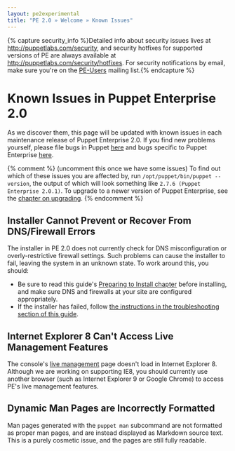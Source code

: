 ```yaml
---
layout: pe2experimental
title: "PE 2.0 » Welcome » Known Issues"
---
```


{% capture security_info %}Detailed info about security issues lives at <http://puppetlabs.com/security>, and security hotfixes for supported versions of PE are always available at <http://puppetlabs.com/security/hotfixes>. For security notifications by email, make sure you're on the [PE-Users](http://groups.google.com/group/puppet-users) mailing list.{% endcapture %}

Known Issues in Puppet Enterprise 2.0
=====

As we discover them, this page will be updated with known issues in each maintenance release of Puppet Enterprise 2.0. If you find new problems yourself, please file bugs in Puppet [here][puppetissues] and bugs specific to Puppet Enterprise [here][peissues]. 

{% comment %} (uncomment this once we have some issues)
To find out which of these issues you are affected by, run `/opt/puppet/bin/puppet --version`, the output of which will look something like `2.7.6 (Puppet Enterprise 2.0.1)`. To upgrade to a newer version of Puppet Enterprise, see the [chapter on upgrading](./install_upgrading.html).
{% endcomment %}

[peissues]: http://projects.puppetlabs.com/projects/puppet-enterprise/issues
[puppetissues]: http://projects.puppetlabs.com/projects/puppet/issues

Installer Cannot Prevent or Recover From DNS/Firewall Errors
-----

The installer in PE 2.0 does not currently check for DNS misconfiguration or overly-restrictive firewall settings. Such problems can cause the installer to fail, leaving the system in an unknown state. To work around this, you should:

* Be sure to read this guide's [Preparing to Install chapter](./install_preparing.html) before installing, and make sure DNS and firewalls at your site are configured appropriately.
* If the installer has failed, follow [the instructions in the troubleshooting section of this guide](./maint_common_config_errors.html#how-do-i-recover-from-a-failed-install). 

Internet Explorer 8 Can't Access Live Management Features
-----

The console's [live management](./console_live.html) page doesn't load in Internet Explorer 8. Although we are working on supporting IE8, you should currently use another browser (such as Internet Explorer 9 or Google Chrome) to access PE's live management features. 

Dynamic Man Pages are Incorrectly Formatted
-----

Man pages generated with the `puppet man` subcommand are not formatted as proper man pages, and are instead displayed as Markdown source text. This is a purely cosmetic issue, and the pages are still fully readable. 

